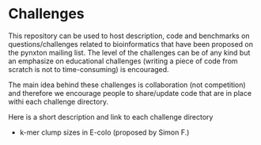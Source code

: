 Challenges
==========

This repository can be used to host description, code and benchmarks on questions/challenges related to bioinformatics that have been proposed on the pynxton mailing list. The level of the challenges can be of any kind but an emphasize on educational challenges (writing a piece of code from scratch is not to time-consuming) is encouraged.

The main idea behind these challenges is collaboration (not competition) and therefore we encourage people to share/update code that are in place withi each challenge directory.

Here is a short description and link to each  challenge directory

- k-mer clump sizes in E-colo (proposed by Simon F.)


